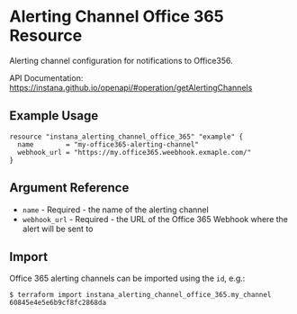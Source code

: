 # Alerting Channel Office 365 Resource

Alerting channel configuration for notifications to Office356.

API Documentation: <https://instana.github.io/openapi/#operation/getAlertingChannels>

## Example Usage

```hcl
resource "instana_alerting_channel_office_365" "example" {
  name        = "my-office365-alerting-channel"
  webhook_url = "https://my.office365.weebhook.exmaple.com/"
}
```

## Argument Reference

* `name` - Required - the name of the alerting channel
* `webhook_url` - Required - the URL of the Office 365 Webhook where the alert will be sent to

## Import

Office 365 alerting channels can be imported using the `id`, e.g.:

```
$ terraform import instana_alerting_channel_office_365.my_channel 60845e4e5e6b9cf8fc2868da
```
